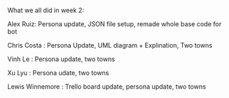 What we all did in week 2:

Alex Ruiz: Persona update, JSON file setup, remade whole base code for bot

Chris Costa : Persona Update, UML diagram + Explination, Two towns 

Vinh Le : Persona update, two towns

Xu Lyu : Persona udate, two towns 

Lewis Winnemore : Trello board update, persona update, two towns
